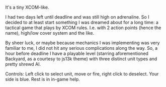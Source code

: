 It's a tiny XCOM-like.

I had two days left until deadline and was still high on adrenaline. So I decided to at least start something I was dreamed about for a long time: a tactical game that plays by XCOM rules. I.e. with 2 action points (hence the name), high/low cover system and the like.

By sheer luck, or maybe because mechanics I was implementing was very familiar to me, I did not hit any serious complications along the way. So, a hour before deadline I have a playable level (starring aforementioned Backyard, as a courtesy to js13k theme) with three distinct unit types and pretty shrewd AI.

Controls: Left click to select unit, move or fire, right click to deselect. Your side is blue. Rest is in in-game help.